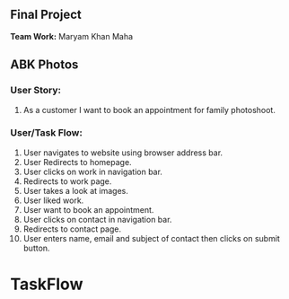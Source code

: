 ## Final Project

**Team Work:**
    Maryam Khan
    Maha

## ABK Photos

### User Story:

1.	As a customer I want to book an appointment for family photoshoot.

### User/Task Flow:

1.	User navigates to website using browser address bar.
2.	User Redirects to homepage.
3.	User clicks on work in navigation bar.
4.	Redirects to work page.
5.	User takes a look at images.
6.	User liked work.
7.	User want to book an appointment.
8.	User clicks on contact in navigation bar.
9.	Redirects to contact page.
10.	User enters name, email and subject of contact then clicks on submit button.
# TaskFlow
